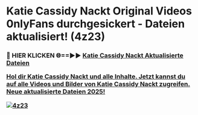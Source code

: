 # Katie Cassidy Nackt Original Videos 0nlyFans durchgesickert - Dateien aktualisiert! (4z23)

<h3>🔴 HIER KLICKEN 🌐==►► <a href="https://tinyurl.com/h6vf6nb8" rel="nofollow">Katie Cassidy Nackt Aktualisierte Dateien

Hol dir Katie Cassidy Nackt und alle Inhalte. Jetzt kannst du auf alle Videos und Bilder von Katie Cassidy Nackt zugreifen. Neue aktualisierte Dateien 2025!

[![4z23](https://i.imgur.com/sD4kR3V.gif)](https://tinyurl.com/h6vf6nb8)
